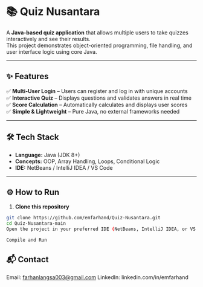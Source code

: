# 📚 Quiz Nusantara

A **Java-based quiz application** that allows multiple users to take quizzes interactively and see their results.  
This project demonstrates object-oriented programming, file handling, and user interface logic using core Java.

---

## ✨ Features

✅ **Multi-User Login** – Users can register and log in with unique accounts  
✅ **Interactive Quiz** – Displays questions and validates answers in real time  
✅ **Score Calculation** – Automatically calculates and displays user scores  
✅ **Simple & Lightweight** – Pure Java, no external frameworks needed

---

## 🛠️ Tech Stack

- **Language:** Java (JDK 8+)
- **Concepts:** OOP, Array Handling, Loops, Conditional Logic
- **IDE:** NetBeans / IntelliJ IDEA / VS Code

---

## ⚙️ How to Run

1. **Clone this repository**

```bash
git clone https://github.com/emfarhand/Quiz-Nusantara.git
cd Quiz-Nusantara-main
Open the project in your preferred IDE (NetBeans, IntelliJ IDEA, or VS Code)

Compile and Run

```

## 📬 Contact

Email: farhanlangsa003@gmail.com
LinkedIn: linkedin.com/in/emfarhand
